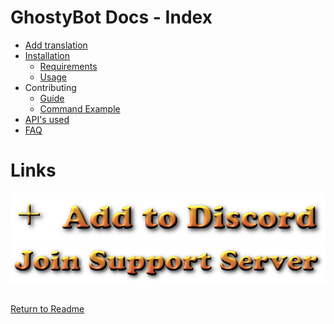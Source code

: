 # GhostyBot Docs - Index

- [Add translation](TRANSLATE.md)
- [Installation](INSTALLATION.md)
  - [Requirements](INSTALLATION.md#requirements)
  - [Usage](INSTALLATION.md#usage)
- Contributing
  - [Guide](CONTRIBUTING.md)
  - [Command Example](COMMAND_OPTIONS.md)
- [API's used](APIS_USED.md)
- [FAQ](./FAQ.md)

# Links

[![Add ghostybot](../.github/add-to-discord.png)](https://discord.com/oauth2/authorize?client_id=632843197600759809&scope=bot&permissions=8)
[![Ghostybot Support server](../.github/join-support-server.png)](https://discord.gg/XxHrtkA)

##

[Return to Readme](https://github.com/dev-caspertheghost/ghostybot)
